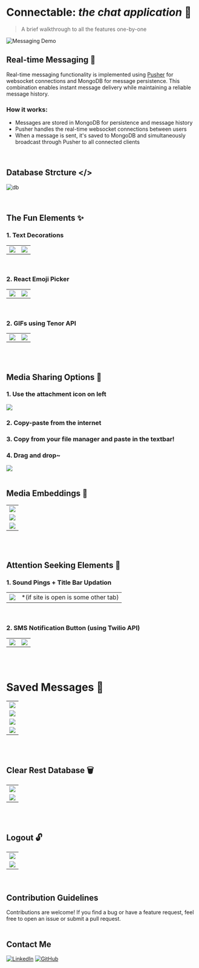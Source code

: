 # Connectable: *the chat application* 💬

> A brief walkthrough to all the features one-by-one

![Messaging Demo](/public/images/main.png)

## Real-time Messaging 📧

Real-time messaging functionality is implemented using [Pusher](https://pusher.com/) for websocket connections and MongoDB for message persistence. This combination enables instant message delivery while maintaining a reliable message history.

### How it works:
- Messages are stored in MongoDB for persistence and message history
- Pusher handles the real-time websocket connections between users
- When a message is sent, it's saved to MongoDB and simultaneously broadcast through Pusher to all connected clients
<br/>

## Database Strcture </>

![db](https://github.com/user-attachments/assets/f8aaf1a6-a835-40e3-9fc6-598ef4f3ef02)

<br/>

## The Fun Elements ✨

### 1. Text Decorations
<table style="width: 100%;">
  <tr>
    <td><img src="/public/images/text1.png"></td>
    <td><img src="/public/images/text2.png"></td>
  </tr>
</table>
<br/>

### 2. React Emoji Picker
<table style="width: 100%;">
    <tr>
        <td><img src="/public/images/emoji1.png"></td>
        <td><img src="/public/images/emoji2.png"></td>
    </tr>
</table>
<br/>

### 2. GIFs using Tenor API
<table style="width: 100%;">
    <tr>
        <td><img src="/public/images/gif1.png"></td>
        <td><img src="/public/images/gif2.png"></td>
    </tr>
</table>
<br/><br/>

## Media Sharing Options 📄

### 1. Use the attachment icon on left
<img src="/public/images/attach1.png">

### 2. Copy-paste from the internet
### 3. Copy from your file manager and paste in the textbar!

### 4. Drag and drop~
<img src="/public/images/attach2.png">
<br/><br/>

## Media Embeddings 🔗

<table style="width: 100%;">
    <tr>
        <td><img src="/public/images/embed1.png"></td>
    </tr>
    <tr>
        <td><img src="/public/images/embed2.png"></td>
    </tr>
    <tr>
        <td><img src="/public/images/embed3.png"></td>
    </tr>
</table>
<br/><br/>

## Attention Seeking Elements 🔔

### 1. Sound Pings + Title Bar Updation 
<table style="width: 100%;">
    <tr>
        <td><img src="/public/images/ping.png"></td>
        <td> *(if site is open is some other tab) </td>
    </tr>
</table>
<br/>

### 2. SMS Notification Button (using Twilio API)
<table style="width: 100%;">
    <tr>
        <td><img src="/public/images/notif1.png"></td>
        <td><img src="/public/images/notif2.jpg"></td>
    </tr>
</table>
<br/><br/>

# Saved Messages 💾

<table style="width: 60%;">
    <tr>
        <td><img src="/public/images/save1.png"></td>
    </tr>
    <tr>
        <td><img src="/public/images/save2.png"></td>
    </tr>
    <tr>
        <td><img src="/public/images/save3.png"></td>
    </tr>
    <tr>
        <td><img src="/public/images/save4.png"></td>
    </tr>
</table>
<br/><br/>

## Clear Rest Database 🗑️

<table style="width: 100%;">
    <tr>
        <td><img src="/public/images/delete1.png"></td>
    </tr>
    <tr>
        <td><img src="/public/images/delete2.png"></td>
    </tr>
</table>
<br/><br/>

## Logout 🔓

<table style="width: 100%;">
    <tr>
        <td><img src="/public/images/logout1.png"></td>
    </tr>
    <tr>
        <td><img src="/public/images/logout2.png"></td>
    </tr>
</table>
<br/>

## Contribution Guidelines

Contributions are welcome! If you find a bug or have a feature request, feel free to open an issue or submit a pull request.
<br/><br/>

## Contact Me
[![LinkedIn](https://img.shields.io/badge/LinkedIn-0A66C2.svg?style=for-the-badge&logo=LinkedIn&logoColor=white)](https://www.linkedin.com/in/dev-swati/)
[![GitHub](https://img.shields.io/badge/GitHub-100000?style=for-the-badge&logo=github&logoColor=white)](https://www.github.com/swatified/)
